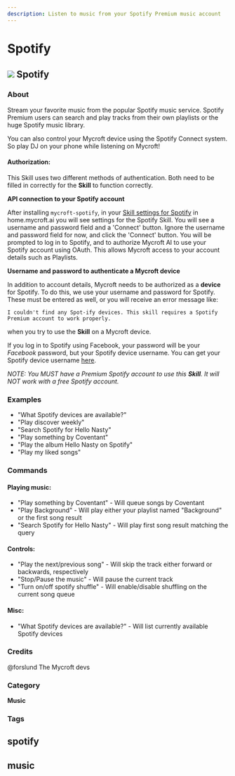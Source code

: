 ```yaml
---
description: Listen to music from your Spotify Premium music account
---
```


# Spotify

## ![](https://rawcdn.githack.com/forslund/spotify-skill/05c19c0fba8a4af150c6eb8cf2e955d59ac83d15/Spotify_Icon.png) Spotify

### About

Stream your favorite music from the popular Spotify music service. Spotify Premium users can search and play tracks from their own playlists or the huge Spotify music library.

You can also control your Mycroft device using the Spotify Connect system. So play DJ on your phone while listening on Mycroft!

#### Authorization:

This Skill uses two different methods of authentication. Both need to be filled in correctly for the **Skill** to function correctly.

**API connection to your Spotify account**

After installing `mycroft-spotify`, in your [Skill settings for Spotify](https://home.mycroft.ai/#/skill) in home.mycroft.ai you will see settings for the Spotify Skill. You will see a username and password field and a 'Connect' button. Ignore the username and password field for now, and click the 'Connect' button. You will be prompted to log in to Spotify, and to authorize Mycroft AI to use your Spotify account using OAuth. This allows Mycroft access to your account details such as Playlists.

**Username and password to authenticate a Mycroft device**

In addition to account details, Mycroft needs to be authorized as a **device** for Spotify. To do this, we use your username and password for Spotify. These must be entered as well, or you will receive an error message like:

`I couldn't find any Spot-ify devices. This skill requires a Spotify Premium account to work properly.`

when you try to use the **Skill** on a Mycroft device.

If you log in to Spotify using Facebook, your password will be your _Facebook_ password, but your Spotify device username. You can get your Spotify device username [here](https://www.spotify.com/us/account/set-device-password/).

_NOTE: You MUST have a Premium Spotify account to use this **Skill**. It will NOT work with a free Spotify account._

### Examples

* "What Spotify devices are available?"
* "Play discover weekly"
* "Search Spotify for Hello Nasty"
* "Play something by Coventant"
* "Play the album Hello Nasty on Spotify"
* "Play my liked songs"

### Commands

#### Playing music:

* "Play something by Coventant" - Will queue songs by Coventant
* "Play Background" - Will play either your playlist named "Background" or the first song result
* "Search Spotify for Hello Nasty" - Will play first song result matching the query

#### Controls:

* "Play the next/previous song" - Will skip the track either forward or backwards, respectively
* "Stop/Pause the music" - Will pause the current track
* "Turn on/off spotify shuffle" - Will enable/disable shuffling on the current song queue

#### Misc:

* "What Spotify devices are available?" - Will list currently available Spotify devices

### Credits

@forslund The Mycroft devs

### Category

**Music**

### Tags

## spotify

## music

